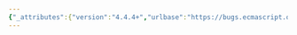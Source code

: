 ```yaml
---
{"_attributes":{"version":"4.4.4+","urlbase":"https://bugs.ecmascript.org/","maintainer":"dherman@mozilla.com"},"bug":{"bug_id":2087,"creation_ts":"2013-10-30 00:33:00 -0700","short_desc":"5.1.5 Grammar Notation: BE spelling \"parameterized\" -> \"parameterised\"","delta_ts":"2013-11-08 13:08:45 -0800","product":"Draft for 6th Edition","component":"editorial issue","version":"Rev 20: October 28, 2013 Draft","rep_platform":"All","op_sys":"All","bug_status":"RESOLVED","resolution":"FIXED","priority":"Normal","bug_severity":"normal","everconfirmed":true,"reporter":{"uid":"andrebargull","name":"André Bargull"},"assigned_to":{"uid":"allen","name":"Allen Wirfs-Brock"},"long_desc":[{"commentid":6197,"comment_count":0,"who":{"uid":"andrebargull","name":"André Bargull"},"bug_when":"2013-10-30 00:33:50 -0700","thetext":"5.1.5 Grammar Notation:\n\n> A production may be parameterized by a subscripted annotation of the form [...]\n\nChange \"parameterized\" to \"parameterised\""},{"commentid":6324,"comment_count":1,"who":{"uid":"allen","name":"Allen Wirfs-Brock"},"bug_when":"2013-11-01 11:16:01 -0700","thetext":"fixed in rev21 editor's draft"},{"commentid":6506,"comment_count":2,"who":{"uid":"allen","name":"Allen Wirfs-Brock"},"bug_when":"2013-11-08 13:08:45 -0800","thetext":"fixed in rev21 draft"}]}}
---
```

